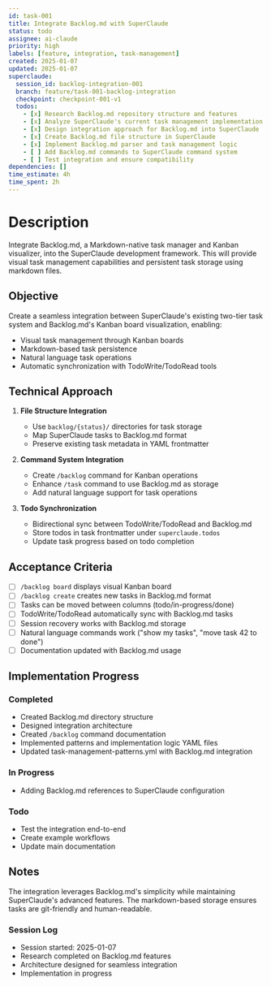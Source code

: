 ```yaml
---
id: task-001
title: Integrate Backlog.md with SuperClaude
status: todo
assignee: ai-claude
priority: high
labels: [feature, integration, task-management]
created: 2025-01-07
updated: 2025-01-07
superclaude:
  session_id: backlog-integration-001
  branch: feature/task-001-backlog-integration
  checkpoint: checkpoint-001-v1
  todos:
    - [x] Research Backlog.md repository structure and features
    - [x] Analyze SuperClaude's current task management implementation
    - [x] Design integration approach for Backlog.md into SuperClaude
    - [x] Create Backlog.md file structure in SuperClaude
    - [x] Implement Backlog.md parser and task management logic
    - [ ] Add Backlog.md commands to SuperClaude command system
    - [ ] Test integration and ensure compatibility
dependencies: []
time_estimate: 4h
time_spent: 2h
---
```


# Description

Integrate Backlog.md, a Markdown-native task manager and Kanban visualizer, into the SuperClaude development framework. This will provide visual task management capabilities and persistent task storage using markdown files.

## Objective

Create a seamless integration between SuperClaude's existing two-tier task system and Backlog.md's Kanban board visualization, enabling:
- Visual task management through Kanban boards
- Markdown-based task persistence
- Natural language task operations
- Automatic synchronization with TodoWrite/TodoRead tools

## Technical Approach

1. **File Structure Integration**
   - Use `backlog/{status}/` directories for task storage
   - Map SuperClaude tasks to Backlog.md format
   - Preserve existing task metadata in YAML frontmatter

2. **Command System Integration**
   - Create `/backlog` command for Kanban operations
   - Enhance `/task` command to use Backlog.md as storage
   - Add natural language support for task operations

3. **Todo Synchronization**
   - Bidirectional sync between TodoWrite/TodoRead and Backlog.md
   - Store todos in task frontmatter under `superclaude.todos`
   - Update task progress based on todo completion

## Acceptance Criteria

- [ ] `/backlog board` displays visual Kanban board
- [ ] `/backlog create` creates new tasks in Backlog.md format
- [ ] Tasks can be moved between columns (todo/in-progress/done)
- [ ] TodoWrite/TodoRead automatically sync with Backlog.md tasks
- [ ] Session recovery works with Backlog.md storage
- [ ] Natural language commands work ("show my tasks", "move task 42 to done")
- [ ] Documentation updated with Backlog.md usage

## Implementation Progress

### Completed
- Created Backlog.md directory structure
- Designed integration architecture
- Created `/backlog` command documentation
- Implemented patterns and implementation logic YAML files
- Updated task-management-patterns.yml with Backlog.md integration

### In Progress
- Adding Backlog.md references to SuperClaude configuration

### Todo
- Test the integration end-to-end
- Create example workflows
- Update main documentation

## Notes

The integration leverages Backlog.md's simplicity while maintaining SuperClaude's advanced features. The markdown-based storage ensures tasks are git-friendly and human-readable.

### Session Log
- Session started: 2025-01-07
- Research completed on Backlog.md features
- Architecture designed for seamless integration
- Implementation in progress